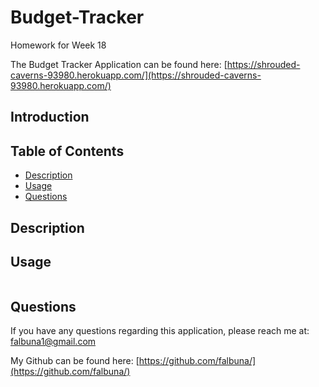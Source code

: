 # Budget-Tracker

Homework for Week 18

The Budget Tracker Application can be found here: [https://shrouded-caverns-93980.herokuapp.com/](https://shrouded-caverns-93980.herokuapp.com/)

## Introduction

## Table of Contents
* [Description](#Description)
* [Usage](#Usage)
* [Questions](#Questions)

## Description

## Usage

![]()

## Questions

If you have any questions regarding this application, please reach me at: falbuna1@gmail.com

My Github can be found here: [https://github.com/falbuna/](https://github.com/falbuna/)